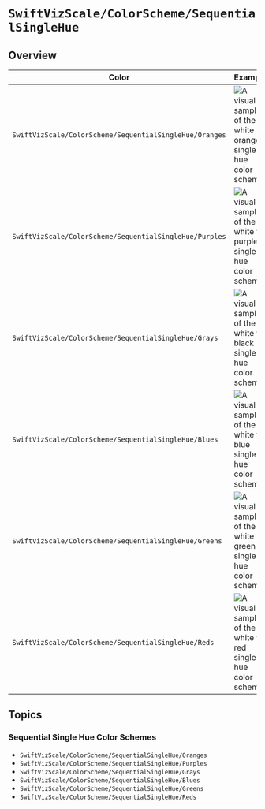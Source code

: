 # ``SwiftVizScale/ColorScheme/SequentialSingleHue``

## Overview

Color | Example
--- | --- 
``SwiftVizScale/ColorScheme/SequentialSingleHue/Oranges`` | ![A visual sample of the white to orange single-hue color scheme.](Oranges.png)
``SwiftVizScale/ColorScheme/SequentialSingleHue/Purples`` | ![A visual sample of the white to purple single-hue color scheme.](Purples.png)
``SwiftVizScale/ColorScheme/SequentialSingleHue/Grays`` | ![A visual sample of the white to black single-hue color scheme.](Grays.png)
``SwiftVizScale/ColorScheme/SequentialSingleHue/Blues`` | ![A visual sample of the white to blue single-hue color scheme.](Blues.png)
``SwiftVizScale/ColorScheme/SequentialSingleHue/Greens`` | ![A visual sample of the white to green single-hue color scheme.](Greens.png)
``SwiftVizScale/ColorScheme/SequentialSingleHue/Reds`` | ![A visual sample of the white to red single-hue color scheme.](Reds.png)

## Topics

### Sequential Single Hue Color Schemes

- ``SwiftVizScale/ColorScheme/SequentialSingleHue/Oranges``
- ``SwiftVizScale/ColorScheme/SequentialSingleHue/Purples``
- ``SwiftVizScale/ColorScheme/SequentialSingleHue/Grays``
- ``SwiftVizScale/ColorScheme/SequentialSingleHue/Blues``
- ``SwiftVizScale/ColorScheme/SequentialSingleHue/Greens``
- ``SwiftVizScale/ColorScheme/SequentialSingleHue/Reds``

